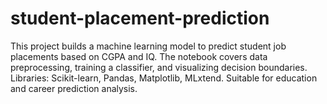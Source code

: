 # student-placement-prediction
This project builds a machine learning model to predict student job placements based on CGPA and IQ. The notebook covers data preprocessing, training a classifier, and visualizing decision boundaries. Libraries: Scikit-learn, Pandas, Matplotlib, MLxtend. Suitable for education and career prediction analysis.
